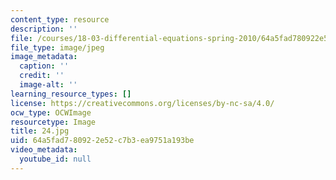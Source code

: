 ```yaml
---
content_type: resource
description: ''
file: /courses/18-03-differential-equations-spring-2010/64a5fad780922e52c7b3ea9751a193be_24.jpg
file_type: image/jpeg
image_metadata:
  caption: ''
  credit: ''
  image-alt: ''
learning_resource_types: []
license: https://creativecommons.org/licenses/by-nc-sa/4.0/
ocw_type: OCWImage
resourcetype: Image
title: 24.jpg
uid: 64a5fad7-8092-2e52-c7b3-ea9751a193be
video_metadata:
  youtube_id: null
---
```

